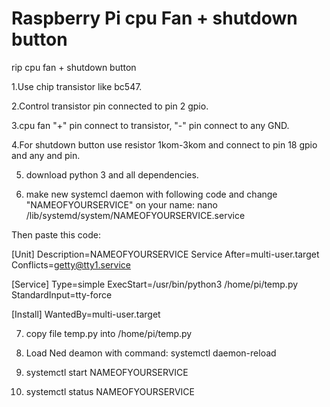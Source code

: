# Raspberry Pi cpu Fan + shutdown button
rip cpu fan + shutdown button

1.Use chip transistor like bc547.

2.Control transistor pin connected to pin 2 gpio.

3.cpu fan "+" pin connect to transistor, "-" pin connect to any GND.

4.For shutdown button use resistor 1kom-3kom and connect to pin 18 gpio and any and pin.

5. download python 3 and all dependencies.

6. make new systemcl daemon with following code and change "NAMEOFYOURSERVICE" on your name: nano /lib/systemd/system/NAMEOFYOURSERVICE.service
  
Then paste this code:

[Unit]
Description=NAMEOFYOURSERVICE Service
After=multi-user.target
Conflicts=getty@tty1.service

[Service]
Type=simple
ExecStart=/usr/bin/python3 /home/pi/temp.py
StandardInput=tty-force

[Install]
WantedBy=multi-user.target


7. copy file temp.py into /home/pi/temp.py

8. Load Ned deamon with command: systemctl daemon-reload

9. systemctl start NAMEOFYOURSERVICE

10. systemctl status NAMEOFYOURSERVICE

